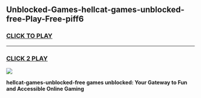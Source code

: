 
## Unblocked-Games-hellcat-games-unblocked-free-Play-Free-piff6
<h3>
<a href="https://premium76.site?title=hellcat-games-unblocked-free&ref=23A">CLICK TO PLAY</a></h3>
<hr>

<h3>
<a href="https://premium76.site?title=hellcat-games-unblocked-free&ref=23A">CLICK 2 PLAY</a>
  
</h3>

<a href="https://premium76.site?title=hellcat-games-unblocked-free&ref=23A"><img src="https://clearcache.store/games.png"></a>


**hellcat-games-unblocked-free games unblocked: Your Gateway to Fun and Accessible Online Gaming**
